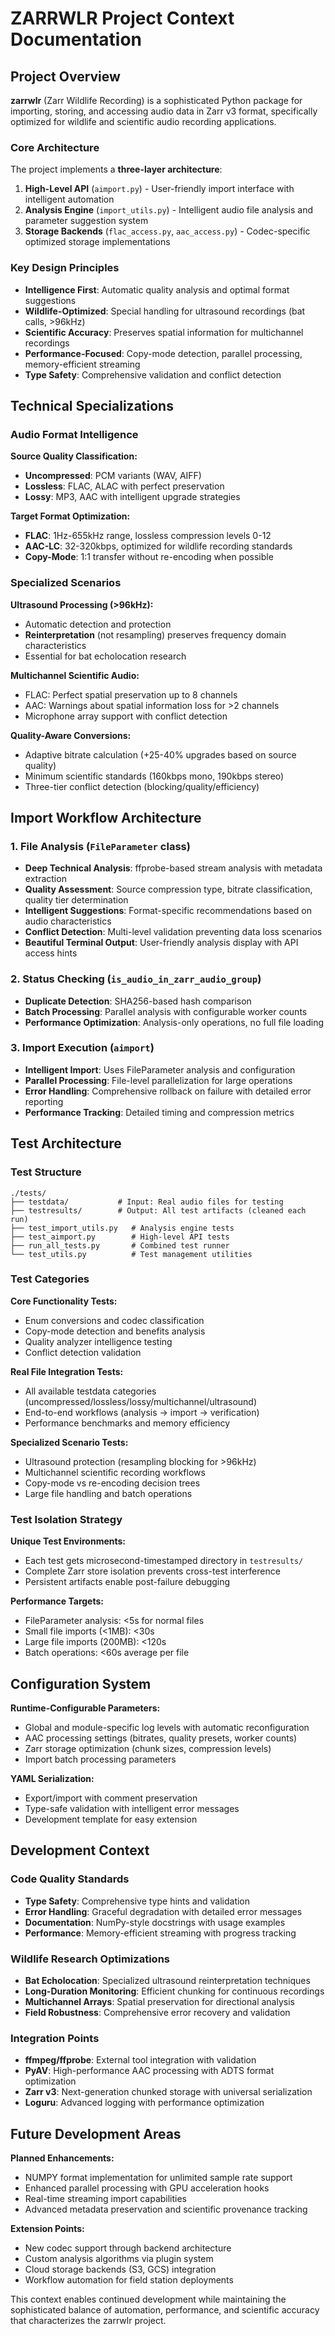 # ZARRWLR Project Context Documentation

## Project Overview

**zarrwlr** (Zarr Wildlife Recording) is a sophisticated Python package for importing, storing, and accessing audio data in Zarr v3 format, specifically optimized for wildlife and scientific audio recording applications.

### Core Architecture

The project implements a **three-layer architecture**:

1. **High-Level API** (`aimport.py`) - User-friendly import interface with intelligent automation
2. **Analysis Engine** (`import_utils.py`) - Intelligent audio file analysis and parameter suggestion system  
3. **Storage Backends** (`flac_access.py`, `aac_access.py`) - Codec-specific optimized storage implementations

### Key Design Principles

- **Intelligence First**: Automatic quality analysis and optimal format suggestions
- **Wildlife-Optimized**: Special handling for ultrasound recordings (bat calls, >96kHz)
- **Scientific Accuracy**: Preserves spatial information for multichannel recordings
- **Performance-Focused**: Copy-mode detection, parallel processing, memory-efficient streaming
- **Type Safety**: Comprehensive validation and conflict detection

## Technical Specializations

### Audio Format Intelligence

**Source Quality Classification:**
- **Uncompressed**: PCM variants (WAV, AIFF)
- **Lossless**: FLAC, ALAC with perfect preservation
- **Lossy**: MP3, AAC with intelligent upgrade strategies

**Target Format Optimization:**
- **FLAC**: 1Hz-655kHz range, lossless compression levels 0-12
- **AAC-LC**: 32-320kbps, optimized for wildlife recording standards
- **Copy-Mode**: 1:1 transfer without re-encoding when possible

### Specialized Scenarios

**Ultrasound Processing (>96kHz):**
- Automatic detection and protection
- **Reinterpretation** (not resampling) preserves frequency domain characteristics
- Essential for bat echolocation research

**Multichannel Scientific Audio:**
- FLAC: Perfect spatial preservation up to 8 channels
- AAC: Warnings about spatial information loss for >2 channels
- Microphone array support with conflict detection

**Quality-Aware Conversions:**
- Adaptive bitrate calculation (+25-40% upgrades based on source quality)
- Minimum scientific standards (160kbps mono, 190kbps stereo)
- Three-tier conflict detection (blocking/quality/efficiency)

## Import Workflow Architecture

### 1. File Analysis (`FileParameter` class)
- **Deep Technical Analysis**: ffprobe-based stream analysis with metadata extraction
- **Quality Assessment**: Source compression type, bitrate classification, quality tier determination
- **Intelligent Suggestions**: Format-specific recommendations based on audio characteristics
- **Conflict Detection**: Multi-level validation preventing data loss scenarios
- **Beautiful Terminal Output**: User-friendly analysis display with API access hints

### 2. Status Checking (`is_audio_in_zarr_audio_group`)
- **Duplicate Detection**: SHA256-based hash comparison
- **Batch Processing**: Parallel analysis with configurable worker counts
- **Performance Optimization**: Analysis-only operations, no full file loading

### 3. Import Execution (`aimport`)
- **Intelligent Import**: Uses FileParameter analysis and configuration
- **Parallel Processing**: File-level parallelization for large operations
- **Error Handling**: Comprehensive rollback on failure with detailed error reporting
- **Performance Tracking**: Detailed timing and compression metrics

## Test Architecture

### Test Structure
```
./tests/
├── testdata/           # Input: Real audio files for testing
├── testresults/        # Output: All test artifacts (cleaned each run)
├── test_import_utils.py   # Analysis engine tests
├── test_aimport.py        # High-level API tests  
├── run_all_tests.py       # Combined test runner
└── test_utils.py          # Test management utilities
```

### Test Categories

**Core Functionality Tests:**
- Enum conversions and codec classification
- Copy-mode detection and benefits analysis
- Quality analyzer intelligence testing
- Conflict detection validation

**Real File Integration Tests:**
- All available testdata categories (uncompressed/lossless/lossy/multichannel/ultrasound)
- End-to-end workflows (analysis → import → verification)
- Performance benchmarks and memory efficiency

**Specialized Scenario Tests:**
- Ultrasound protection (resampling blocking for >96kHz)
- Multichannel scientific recording workflows
- Copy-mode vs re-encoding decision trees
- Large file handling and batch operations

### Test Isolation Strategy

**Unique Test Environments:**
- Each test gets microsecond-timestamped directory in `testresults/`
- Complete Zarr store isolation prevents cross-test interference
- Persistent artifacts enable post-failure debugging

**Performance Targets:**
- FileParameter analysis: <5s for normal files
- Small file imports (<1MB): <30s
- Large file imports (200MB): <120s
- Batch operations: <60s average per file

## Configuration System

**Runtime-Configurable Parameters:**
- Global and module-specific log levels with automatic reconfiguration
- AAC processing settings (bitrates, quality presets, worker counts)
- Zarr storage optimization (chunk sizes, compression levels)
- Import batch processing parameters

**YAML Serialization:**
- Export/import with comment preservation
- Type-safe validation with intelligent error messages
- Development template for easy extension

## Development Context

### Code Quality Standards
- **Type Safety**: Comprehensive type hints and validation
- **Error Handling**: Graceful degradation with detailed error messages
- **Documentation**: NumPy-style docstrings with usage examples
- **Performance**: Memory-efficient streaming with progress tracking

### Wildlife Research Optimizations
- **Bat Echolocation**: Specialized ultrasound reinterpretation techniques
- **Long-Duration Monitoring**: Efficient chunking for continuous recordings
- **Multichannel Arrays**: Spatial preservation for directional analysis
- **Field Robustness**: Comprehensive error recovery and validation

### Integration Points
- **ffmpeg/ffprobe**: External tool integration with validation
- **PyAV**: High-performance AAC processing with ADTS format optimization
- **Zarr v3**: Next-generation chunked storage with universal serialization
- **Loguru**: Advanced logging with performance optimization

## Future Development Areas

**Planned Enhancements:**
- NUMPY format implementation for unlimited sample rate support
- Enhanced parallel processing with GPU acceleration hooks
- Real-time streaming import capabilities
- Advanced metadata preservation and scientific provenance tracking

**Extension Points:**
- New codec support through backend architecture
- Custom analysis algorithms via plugin system
- Cloud storage backends (S3, GCS) integration
- Workflow automation for field station deployments

This context enables continued development while maintaining the sophisticated balance of automation, performance, and scientific accuracy that characterizes the zarrwlr project.
